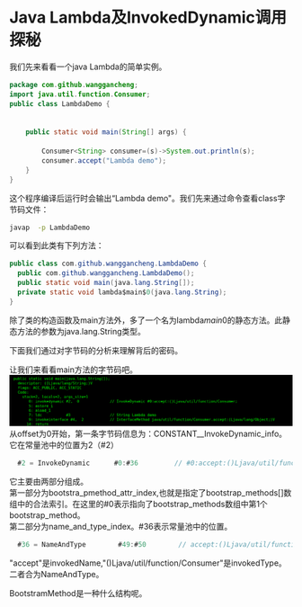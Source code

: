 # Java Lambda及InvokedDynamic调用探秘

我们先来看看一个java Lambda的简单实例。

```java
package com.github.wanggancheng;
import java.util.function.Consumer;
public class LambdaDemo {


    public static void main(String[] args) {

        Consumer<String> consumer=(s)->System.out.println(s);
        consumer.accept("Lambda demo");
    }
}
```

这个程序编译后运行时会输出“Lambda demo"。我们先来通过命令查看class字节码文件：

```bash
javap  -p LambdaDemo
```

可以看到此类有下列方法：

```java
public class com.github.wanggancheng.LambdaDemo {
  public com.github.wanggancheng.LambdaDemo();
  public static void main(java.lang.String[]);
  private static void lambda$main$0(java.lang.String);
}
```

除了类的构造函数及main方法外，多了一个名为lambda$main$0的静态方法。此静态方法的参数为java.lang.String类型。

下面我们通过对字节码的分析来理解背后的密码。

让我们来看看main方法的字节码吧。![](/assets/consumerinvokeDynamic.png)从offset为0开始，第一条字节码信息为：CONSTANT\_\_InvokeDynamic\_info。它在常量池中的位置为2（\#2）

```java
  #2 = InvokeDynamic      #0:#36         // #0:accept:()Ljava/util/function/Consumer;
```

它主要由两部分组成。  
 第一部分为bootstra\_pmethod\_attr\_index,也就是指定了bootstrap\_methods\[\]数组中的合法索引。在这里的\#0表示指向了bootstrap\_methods数组中第1个bootstrap\_method。  
 第二部分为name\_and\_type\_index。\#36表示常量池中的位置。

```java
  #36 = NameAndType        #49:#50        // accept:()Ljava/util/function/Consumer;
```

"accept"是invokedName,"\(\)Ljava/util/function/Consumer"是invokedType。二者合为NameAndType。

BootstramMethod是一种什么结构呢。

